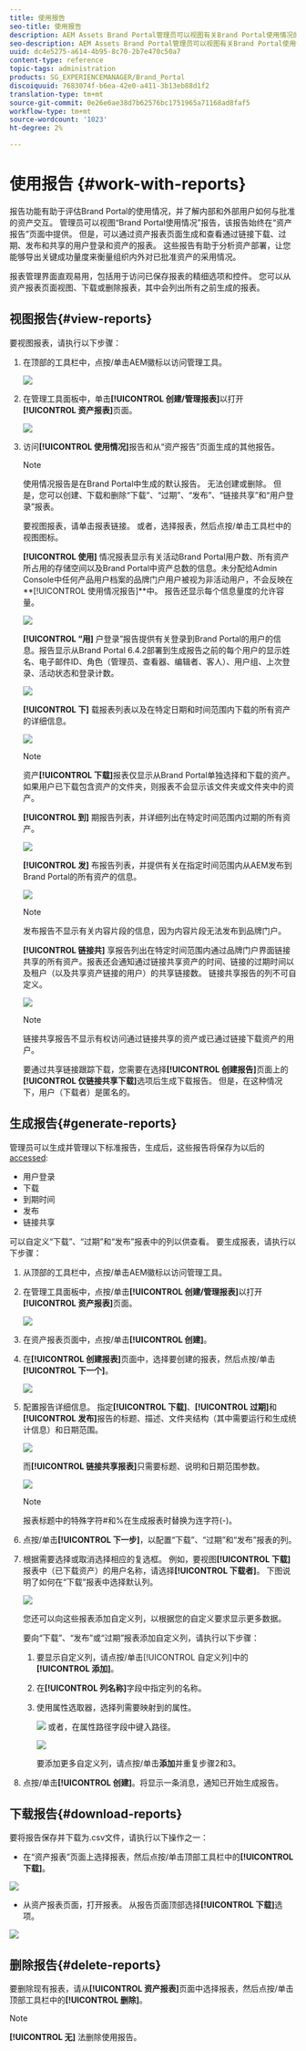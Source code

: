 ```yaml
---
title: 使用报告
seo-title: 使用报告
description: AEM Assets Brand Portal管理员可以视图有关Brand Portal使用情况的报告，以及创建、管理和视图有关通过Brand Portal共享的已下载、过期、发布和链接的资产的报告。
seo-description: AEM Assets Brand Portal管理员可以视图有关Brand Portal使用情况的报告，以及创建、管理和视图有关通过Brand Portal共享的已下载、过期、发布和链接的资产的报告。
uuid: dc4e5275-a614-4b95-8c70-2b7e470c50a7
content-type: reference
topic-tags: administration
products: SG_EXPERIENCEMANAGER/Brand_Portal
discoiquuid: 7683074f-b6ea-42e0-a411-3b13eb88d1f2
translation-type: tm+mt
source-git-commit: 0e26e6ae38d7b62576bc1751965a71168ad8faf5
workflow-type: tm+mt
source-wordcount: '1023'
ht-degree: 2%

---
```



# 使用报告 {#work-with-reports}

报告功能有助于评估Brand Portal的使用情况，并了解内部和外部用户如何与批准的资产交互。 管理员可以视图“Brand Portal使用情况”报告，该报告始终在“资产报告”页面中提供。 但是，可以通过资产报表页面生成和查看通过链接下载、过期、发布和共享的用户登录和资产的报表。 这些报告有助于分析资产部署，让您能够导出关键成功量度来衡量组织内外对已批准资产的采用情况。

报表管理界面直观易用，包括用于访问已保存报表的精细选项和控件。 您可以从资产报表页面视图、下载或删除报表，其中会列出所有之前生成的报表。

## 视图报告{#view-reports}

要视图报表，请执行以下步骤：

1. 在顶部的工具栏中，点按/单击AEM徽标以访问管理工具。

   ![](assets/aemlogo.png)

1. 在管理工具面板中，单击&#x200B;**[!UICONTROL 创建/管理报表]**&#x200B;以打开&#x200B;**[!UICONTROL 资产报表]**&#x200B;页面。

   ![](assets/access-asset-reports.png)

1. 访问&#x200B;**[!UICONTROL 使用情况]**&#x200B;报告和从“资产报告”页面生成的其他报告。

   >[!NOTE]
   >
   >使用情况报告是在Brand Portal中生成的默认报告。 无法创建或删除。 但是，您可以创建、下载和删除“下载”、“过期”、“发布”、“链接共享”和“用户登录”报表。

   要视图报表，请单击报表链接。 或者，选择报表，然后点按/单击工具栏中的视图图标。

   **[!UICONTROL 使用]** 情况报表显示有关活动Brand Portal用户数、所有资产所占用的存储空间以及Brand Portal中资产总数的信息。未分配给Admin Console中任何产品用户档案的品牌门户用户被视为非活动用户，不会反映在&#x200B;**[!UICONTROL 使用情况报告]**中。
报告还显示每个信息量度的允许容量。

   ![](assets/usage-report.png)

   **[!UICONTROL “用]** 户登录”报告提供有关登录到Brand Portal的用户的信息。报告显示从Brand Portal 6.4.2部署到生成报告之前的每个用户的显示姓名、电子邮件ID、角色（管理员、查看器、编辑者、客人）、用户组、上次登录、活动状态和登录计数。

   ![](assets/user-logins.png)

   **[!UICONTROL 下]** 载报表列表以及在特定日期和时间范围内下载的所有资产的详细信息。

   ![](assets/download-report.png)

   >[!NOTE]
   >
   >资产&#x200B;**[!UICONTROL 下载]**&#x200B;报表仅显示从Brand Portal单独选择和下载的资产。 如果用户已下载包含资产的文件夹，则报表不会显示该文件夹或文件夹中的资产。

   **[!UICONTROL 到]** 期报告列表，并详细列出在特定时间范围内过期的所有资产。

   ![](assets/expiration-report.png)

   **[!UICONTROL 发]** 布报告列表，并提供有关在指定时间范围内从AEM发布到Brand Portal的所有资产的信息。

   ![](assets/publish-report.png)

   >[!NOTE]
   >
   >发布报告不显示有关内容片段的信息，因为内容片段无法发布到品牌门户。

   **[!UICONTROL 链接共]** 享报告列出在特定时间范围内通过品牌门户界面链接共享的所有资产。报表还会通知通过链接共享资产的时间、链接的过期时间以及租户（以及共享资产链接的用户）的共享链接数。 链接共享报告的列不可自定义。

   ![](assets/link-share-report.png)

   >[!NOTE]
   >
   >链接共享报告不显示有权访问通过链接共享的资产或已通过链接下载资产的用户。
   >
   >要通过共享链接跟踪下载，您需要在选择&#x200B;**[!UICONTROL 创建报告]**&#x200B;页面上的&#x200B;**[!UICONTROL 仅链接共享下载]**&#x200B;选项后生成下载报告。 但是，在这种情况下，用户（下载者）是匿名的。

## 生成报告{#generate-reports}

管理员可以生成并管理以下标准报告，生成后，这些报告将保存为以后的[accessed](../using/brand-portal-reports.md#main-pars-header):

* 用户登录
* 下载
* 到期时间
* 发布
* 链接共享

可以自定义“下载”、“过期”和“发布”报表中的列以供查看。 要生成报表，请执行以下步骤：

1. 从顶部的工具栏中，点按/单击AEM徽标以访问管理工具。

1. 在管理工具面板中，点按/单击&#x200B;**[!UICONTROL 创建/管理报表]**&#x200B;以打开&#x200B;**[!UICONTROL 资产报表]**&#x200B;页面。

   ![](assets/asset-reports.png)

1. 在资产报表页面中，点按/单击&#x200B;**[!UICONTROL 创建]**。
1. 在&#x200B;**[!UICONTROL 创建报表]**&#x200B;页面中，选择要创建的报表，然后点按/单击&#x200B;**[!UICONTROL 下一个]**。

   ![](assets/crete-report.png)

1. 配置报告详细信息。 指定&#x200B;**[!UICONTROL 下载]**、**[!UICONTROL 过期]**&#x200B;和&#x200B;**[!UICONTROL 发布]**&#x200B;报告的标题、描述、文件夹结构（其中需要运行和生成统计信息）和日期范围。

   ![](assets/create-report-page.png)

   而&#x200B;**[!UICONTROL 链接共享报表]**&#x200B;只需要标题、说明和日期范围参数。

   ![](assets/create-link-share-report.png)

   >[!NOTE]
   >
   >报表标题中的特殊字符#和%在生成报表时替换为连字符(-)。

1. 点按/单击&#x200B;**[!UICONTROL 下一步]**，以配置“下载”、“过期”和“发布”报表的列。
1. 根据需要选择或取消选择相应的复选框。 例如，要视图&#x200B;**[!UICONTROL 下载]**&#x200B;报表中（已下载资产）的用户名称，请选择&#x200B;**[!UICONTROL 下载者]**。 下图说明了如何在“下载”报表中选择默认列。

   ![](assets/createdownloadreport.png)

   您还可以向这些报表添加自定义列，以根据您的自定义要求显示更多数据。

   要向“下载”、“发布”或“过期”报表添加自定义列，请执行以下步骤：

   1. 要显示自定义列，请点按/单击[!UICONTROL 自定义列]中的&#x200B;**[!UICONTROL 添加]**。
   1. 在&#x200B;**[!UICONTROL 列名称]**&#x200B;字段中指定列的名称。
   1. 使用属性选取器，选择列需要映射到的属性。

      ![](assets/property-picker.png)
或者，在属性路径字段中键入路径。

      ![](assets/property-path.png)

      要添加更多自定义列，请点按/单击&#x200B;**添加**&#x200B;并重复步骤2和3。

1. 点按/单击&#x200B;**[!UICONTROL 创建]**。将显示一条消息，通知已开始生成报告。

## 下载报告{#download-reports}

要将报告保存并下载为.csv文件，请执行以下操作之一：

* 在“资产报表”页面上选择报表，然后点按/单击顶部工具栏中的&#x200B;**[!UICONTROL 下载]**。

![](assets/download-asset-report.png)

* 从资产报表页面，打开报表。 从报告页面顶部选择&#x200B;**[!UICONTROL 下载]**&#x200B;选项。

![](assets/download-report-fromwithin.png)

## 删除报告{#delete-reports}

要删除现有报表，请从&#x200B;**[!UICONTROL 资产报表]**&#x200B;页面中选择报表，然后点按/单击顶部工具栏中的&#x200B;**[!UICONTROL 删除]**。

>[!NOTE]
>
>**[!UICONTROL 无]** 法删除使用报告。
